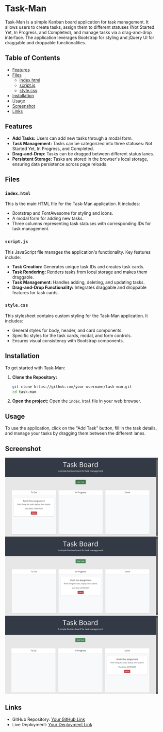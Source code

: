 # Task-Man

Task-Man is a simple Kanban board application for task management. It allows users to create tasks, assign them to different statuses (Not Started Yet, In Progress, and Completed), and manage tasks via a drag-and-drop interface. The application leverages Bootstrap for styling and jQuery UI for draggable and droppable functionalities.

## Table of Contents

- [Features](#features)
- [Files](#files)
  - [index.html](#indexhtml)
  - [script.js](#scriptjs)
  - [style.css](#stylecss)
- [Installation](#installation)
- [Usage](#usage)
- [Screenshot](#screenshot)
- [Links](#links)

## Features

- **Add Tasks:** Users can add new tasks through a modal form.
- **Task Management:** Tasks can be categorized into three statuses: Not Started Yet, In Progress, and Completed.
- **Drag-and-Drop:** Tasks can be dragged between different status lanes.
- **Persistent Storage:** Tasks are stored in the browser's local storage, ensuring data persistence across page reloads.

## Files

### `index.html`

This is the main HTML file for the Task-Man application. It includes:
- Bootstrap and FontAwesome for styling and icons.
- A modal form for adding new tasks.
- Three columns representing task statuses with corresponding IDs for task management.

### `script.js`

This JavaScript file manages the application's functionality. Key features include:
- **Task Creation:** Generates unique task IDs and creates task cards.
- **Task Rendering:** Renders tasks from local storage and makes them draggable.
- **Task Management:** Handles adding, deleting, and updating tasks.
- **Drag-and-Drop Functionality:** Integrates draggable and droppable features for task cards.

### `style.css`

This stylesheet contains custom styling for the Task-Man application. It includes:
- General styles for body, header, and card components.
- Specific styles for the task cards, modal, and form controls.
- Ensures visual consistency with Bootstrap components.

## Installation

To get started with Task-Man:

1. **Clone the Repository:**
   ```bash
   git clone https://github.com/your-username/task-man.git
   cd task-man
   ```

2. **Open the project:**
   Open the `index.html` file in your web browser.

## Usage

To use the application, click on the "Add Task" button, fill in the task details, and manage your tasks by dragging them between the different lanes.

## Screenshot

![Task-Man Screenshot](/assets/images/Screenshot-to-do.png)
![Task-Man Screenshot](/assets/images/Screenshot-in-progress.png)
![Task-Man Screenshot](/assets/images/Screenshot-done.png)

## Links

- GitHub Repository: [Your GitHub Link](https://github.com/awb2987/task-man)
- Live Deployment: [Your Deployment Link](https://awb2987.github.io/Task-Man/)
